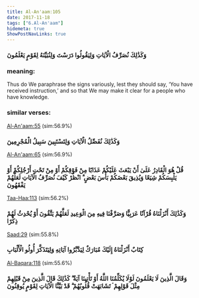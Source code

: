 ```yaml
---
title: Al-An'aam:105
date: 2017-11-18
tags: ["6.Al-An'aam"]
hidemeta: true 
ShowPostNavLinks: true 
---
```

### وَكَذَٰلِكَ نُصَرِّفُ الْآيَاتِ وَلِيَقُولُوا دَرَسْتَ وَلِنُبَيِّنَهُ لِقَوْمٍ يَعْلَمُونَ
### meaning: 
Thus do We paraphrase the signs variously, lest they should say, ‘You have received instruction,’ and so that We may make it clear for a people who have knowledge.
### similar verses: 

[Al-An'aam:55](/6/55) (sim:56.9%)

### وَكَذَٰلِكَ نُفَصِّلُ الْآيَاتِ وَلِتَسْتَبِينَ سَبِيلُ الْمُجْرِمِينَ

[Al-An'aam:65](/6/65) (sim:56.9%)

### قُلْ هُوَ الْقَادِرُ عَلَىٰ أَنْ يَبْعَثَ عَلَيْكُمْ عَذَابًا مِنْ فَوْقِكُمْ أَوْ مِنْ تَحْتِ أَرْجُلِكُمْ أَوْ يَلْبِسَكُمْ شِيَعًا وَيُذِيقَ بَعْضَكُمْ بَأْسَ بَعْضٍ ۗ انْظُرْ كَيْفَ نُصَرِّفُ الْآيَاتِ لَعَلَّهُمْ يَفْقَهُونَ

[Taa-Haa:113](/20/113) (sim:56.2%)

### وَكَذَٰلِكَ أَنْزَلْنَاهُ قُرْآنًا عَرَبِيًّا وَصَرَّفْنَا فِيهِ مِنَ الْوَعِيدِ لَعَلَّهُمْ يَتَّقُونَ أَوْ يُحْدِثُ لَهُمْ ذِكْرًا

[Saad:29](/38/29) (sim:55.8%)

### كِتَابٌ أَنْزَلْنَاهُ إِلَيْكَ مُبَارَكٌ لِيَدَّبَّرُوا آيَاتِهِ وَلِيَتَذَكَّرَ أُولُو الْأَلْبَابِ

[Al-Baqara:118](/2/118) (sim:55.6%)

### وَقَالَ الَّذِينَ لَا يَعْلَمُونَ لَوْلَا يُكَلِّمُنَا اللَّهُ أَوْ تَأْتِينَا آيَةٌ ۗ كَذَٰلِكَ قَالَ الَّذِينَ مِنْ قَبْلِهِمْ مِثْلَ قَوْلِهِمْ ۘ تَشَابَهَتْ قُلُوبُهُمْ ۗ قَدْ بَيَّنَّا الْآيَاتِ لِقَوْمٍ يُوقِنُونَ
